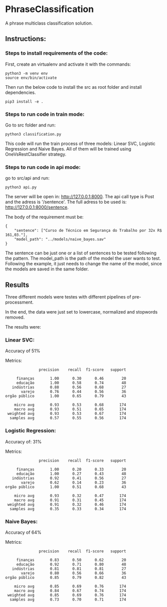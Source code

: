 # PhraseClassification
A phrase multiclass classification solution.

## Instructions:

### Steps to install requirements of the code:

First, create an virtualenv and activate it with the commands:
```
python3 -m venv env
source env/bin/activate
```
Then run the below code to install the src as root folder and install dependencies.
```
pip3 install -e .
```

### Steps to run code in train mode:

Go to src folder and run:
```
python3 classification.py
```

This code will run the train process of three models: Linear SVC, Logistic Regression and Naive Bayes.
All of them will be trained using OneVsRestClassifier strategy.

### Steps to run code in api mode:

go to src/api and run:
```
python3 api.py
```

The server will be open in: http://127.0.0.1:8000. The api call type is Post and the adress is '/sentence'.
The full adress to be used is: http://127.0.0.1:8000/sentence.

The body of the requirement must be:

```
{
	"sentence": ["Curso de Técnico em Segurança do Trabalho por 32x R$ 161,03."],
	"model_path": "../models/naive_bayes.sav"
}
```
The sentence can be just one or a list of sentences to be tested following the pattern.
The model_path is the path of the model the user wants to test.
Following the example, it just needs to change the name of the model, since the models are saved in the same folder.

## Results
Three different models were testes with different pipelines of pre-processment.

In the end, the data were just set to lowercase, normalized and stopwords removed.

The results were:

### Linear SVC:

Accuracy of 51%

Metrics:
```
               precision    recall  f1-score   support

     finanças       1.00      0.30      0.46        20
     educação       1.00      0.58      0.74        48
   indústrias       0.88      0.56      0.68        27
       varejo       0.76      0.44      0.56        36
orgão público       1.00      0.65      0.79        43

    micro avg       0.93      0.53      0.68       174
    macro avg       0.93      0.51      0.65       174
 weighted avg       0.93      0.53      0.67       174
  samples avg       0.57      0.55      0.56       174
```

### Logistic Regression:

Accuracy of: 31%

Metrics:

```
               precision    recall  f1-score   support

     finanças       1.00      0.20      0.33        20
     educação       1.00      0.27      0.43        48
   indústrias       0.92      0.41      0.56        27
       varejo       0.62      0.14      0.23        36
orgão público       1.00      0.51      0.68        43

    micro avg       0.93      0.32      0.47       174
    macro avg       0.91      0.31      0.45       174
 weighted avg       0.91      0.32      0.46       174
  samples avg       0.35      0.33      0.34       174
```

### Naive Bayes:

Accuracy of 64%

Metrics:
```
               precision    recall  f1-score   support

     finanças       0.83      0.50      0.62        20
     educação       0.92      0.71      0.80        48
   indústrias       0.81      0.81      0.81        27
       varejo       0.80      0.56      0.66        36
orgão público       0.85      0.79      0.82        43

    micro avg       0.85      0.69      0.76       174
    macro avg       0.84      0.67      0.74       174
 weighted avg       0.85      0.69      0.76       174
  samples avg       0.73      0.70      0.71       174
```
